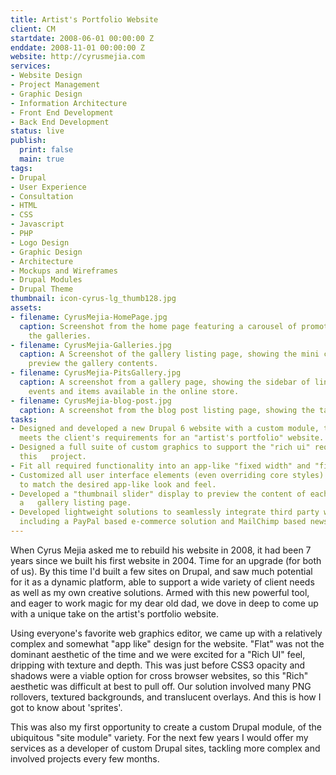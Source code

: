 ```yaml
---
title: Artist's Portfolio Website
client: CM
startdate: 2008-06-01 00:00:00 Z
enddate: 2008-11-01 00:00:00 Z
website: http://cyrusmejia.com
services:
- Website Design
- Project Management
- Graphic Design
- Information Architecture
- Front End Development
- Back End Development
status: live
publish:
  print: false
  main: true
tags:
- Drupal
- User Experience
- Consultation
- HTML
- CSS
- Javascript
- PHP
- Logo Design
- Graphic Design
- Architecture
- Mockups and Wireframes
- Drupal Modules
- Drupal Theme
thumbnail: icon-cyrus-lg_thumb128.jpg
assets:
- filename: CyrusMejia-HomePage.jpg
  caption: Screenshot from the home page featuring a carousel of promoted images from
    the galleries.
- filename: CyrusMejia-Galleries.jpg
  caption: A Screenshot of the gallery listing page, showing the mini carousels to
    preview the gallery contents.
- filename: CyrusMejia-PitsGallery.jpg
  caption: A screenshot from a gallery page, showing the sidebar of links to related
    events and items available in the online store.
- filename: CyrusMejia-blog-post.jpg
  caption: A screenshot from the blog post listing page, showing the tag cloud.
tasks:
- Designed and developed a new Drupal 6 website with a custom module, theme, and graphics   to
  meets the client's requirements for an "artist's portfolio" website.
- Designed a full suite of custom graphics to support the "rich ui" requirements of
  this   project.
- Fit all required functionality into an app-like "fixed width" and "fixed height"   layout.
- Customized all user interface elements (even overriding core styles) in a scalable   manner,
  to match the desired app-like look and feel.
- Developed a "thumbnail slider" display to preview the content of each gallery from
  a   gallery listing page.
- Developed lightweight solutions to seamlessly integrate third party web services,
  including a PayPal based e-commerce solution and MailChimp based newsletter subscriptions.
---
```


When Cyrus Mejia asked me to rebuild his website in 2008, it had been 7 years since we built his first website in 2004. Time for an upgrade (for both of us). By  this time I'd built a few sites on Drupal, and saw much potential for it as a dynamic platform, able to support a wide variety of client needs as well as my own creative solutions. Armed with this new powerful tool, and eager to work magic for my dear old dad, we dove in deep to come up with a unique take on the artist's portfolio website.

Using everyone's favorite web graphics editor, we came up with a relatively complex and somewhat "app like" design for the website. "Flat" was not the dominant aesthetic of the time and we were excited for a "Rich UI" feel, dripping with texture and depth. This was just before CSS3 opacity and shadows were a viable option for cross browser websites, so this "Rich" aesthetic was difficult at best to pull off. Our solution involved many PNG rollovers, textured backgrounds, and translucent overlays. And this is how I got to know about 'sprites'.

This was also my first opportunity to create a custom Drupal module, of the ubiquitous "site module" variety. For the next few years I would offer my services as a developer of custom Drupal sites, tackling more complex and involved projects every few months.


